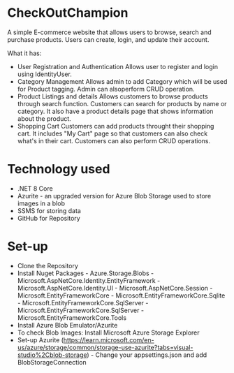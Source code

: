 # CheckOutChampion

A simple E-commerce website that allows users to browse, search and purchase products. Users can create, login, and update their account. 

What it has:
- User Registration and Authentication
      Allows user to register and login using IdentityUser.
- Category Management
      Allows admin to add Category which will be used for Product tagging. Admin can alsoperform CRUD operation.
- Product Listings and details
      Allows customers to browse products through search function. Customers can search for products by name or category.
      It also have a product details page that shows information about the product.
- Shopping Cart
      Customers can add products throught their shopping cart. It includes "My Cart" page so that customers can also check what's in their cart.
      Customers can also perform CRUD operations.

# Technology used
- .NET 8 Core
- Azurite - an upgraded version for Azure Blob Storage used to store images in a blob
- SSMS for storing data
- GitHub for Repository

# Set-up
- Clone the Repository
- Install Nuget Packages
      - Azure.Storage.Blobs
      - Microsoft.AspNetCore.Identity.EntityFramework
      - Microsoft.AspNetCore.Identity.UI
      - Microsoft.AspNetCore.Session
      - Microsoft.EntityFrameworkCore
      - Microsoft.EntityFrameworkCore.Sqlite
      - Microsoft.EntityFrameworkCore.SqlServer
      - Microsoft.EntityFrameworkCore.SqlServer
      - Microsoft.EntityFrameworkCore.Tools
- Install Azure Blob Emulator/Azurite
- To check Blob Images: Install Microsoft Azure Storage Explorer
- Set-up Azurite (https://learn.microsoft.com/en-us/azure/storage/common/storage-use-azurite?tabs=visual-studio%2Cblob-storage)
      - Change your appsettings.json and add BlobStorageConnection 
     
